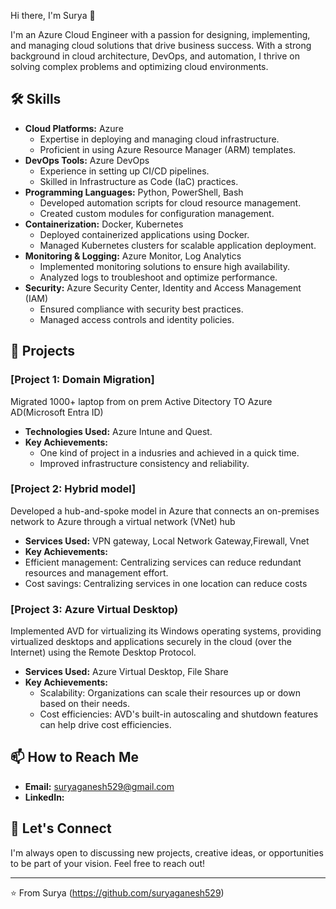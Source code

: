 Hi there, I'm Surya 👋

I'm an Azure Cloud Engineer with a passion for designing, implementing, and managing cloud solutions that drive business success. With a strong background in cloud architecture, DevOps, and automation, I thrive on solving complex problems and optimizing cloud environments.

## 🛠️ Skills
- **Cloud Platforms:** Azure
  - Expertise in deploying and managing cloud infrastructure.
  - Proficient in using Azure Resource Manager (ARM) templates.
- **DevOps Tools:** Azure DevOps
  - Experience in setting up CI/CD pipelines.
  - Skilled in Infrastructure as Code (IaC) practices.
- **Programming Languages:** Python, PowerShell, Bash
  - Developed automation scripts for cloud resource management.
  - Created custom modules for configuration management.
- **Containerization:** Docker, Kubernetes
  - Deployed containerized applications using Docker.
  - Managed Kubernetes clusters for scalable application deployment.
- **Monitoring & Logging:** Azure Monitor, Log Analytics
  - Implemented monitoring solutions to ensure high availability.
  - Analyzed logs to troubleshoot and optimize performance.
- **Security:** Azure Security Center, Identity and Access Management (IAM)
  - Ensured compliance with security best practices.
  - Managed access controls and identity policies.

## 🌟 Projects
### [Project 1: Domain Migration]
Migrated 1000+ laptop from on prem Active Ditectory TO Azure AD(Microsoft Entra ID)
- **Technologies Used:** Azure Intune and Quest.
- **Key Achievements:**
  - One kind of project in a indusries and achieved in a quick time.
  - Improved infrastructure consistency and reliability.

### [Project 2: Hybrid model]
 Developed a hub-and-spoke model in Azure that connects an on-premises network to Azure through a virtual network (VNet) hub
- **Services Used:** VPN gateway, Local Network Gateway,Firewall, Vnet 
- **Key Achievements:**
 - Efficient management: Centralizing services can reduce redundant resources and management effort.
 - Cost savings: Centralizing services in one location can reduce costs

### [Project 3: Azure Virtual Desktop)
 Implemented AVD for virtualizing its Windows operating systems, providing virtualized desktops and applications securely in the cloud (over the Internet) using the Remote Desktop Protocol.

- **Services Used:** Azure Virtual Desktop, File Share 
- **Key Achievements:**
  - Scalability: Organizations can scale their resources up or down based on their needs.
  - Cost efficiencies: AVD's built-in autoscaling and shutdown features can help drive cost efficiencies. 

## 📫 How to Reach Me
- **Email:** suryaganesh529@gmail.com
- **LinkedIn:** 


## 💬 Let's Connect
I'm always open to discussing new projects, creative ideas, or opportunities to be part of your vision. Feel free to reach out!

---

⭐️ From Surya (https://github.com/suryaganesh529)
